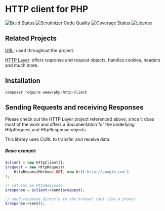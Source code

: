 # HTTP client for PHP

[![Build Status](https://travis-ci.org/weew/php-http-client.svg?branch=master)](https://travis-ci.org/weew/php-http-client)
[![Scrutinizer Code Quality](https://scrutinizer-ci.com/g/weew/php-http-client/badges/quality-score.png?b=master)](https://scrutinizer-ci.com/g/weew/php-http-client/?branch=master)
[![Coverage Status](https://coveralls.io/repos/weew/php-http-client/badge.svg?branch=master&service=github)](https://coveralls.io/github/weew/php-http-client?branch=master)
[![License](https://poser.pugx.org/weew/php-http-client/license)](https://packagist.org/packages/weew/php-http-client)

## Related Projects

[URL](https://github.com/weew/php-url): used throughout the project.

[HTTP Layer](https://github.com/weew/php-http): offers response and request objects,
handles cookies, headers and much more.

## Installation

`composer require weew/php-http-client`

## Sending Requests and receiving Responses

Please check out the HTTP Layer project referenced above, since it does
most of the work and offers a documentation for the underlying HttpRequest and
HttpResponse objects.

This library uses CURL to transfer and receive data.

##### Basic example

```php
$client = new HttpClient();
$request = new HttpRequest(
	HttpRequestMethod::GET, new Url('http://google.com')
);

// returns an HttpResponse
$response = $client->send($request); 

// send response directly to the browser (act like a proxy)
$response->send();
```
